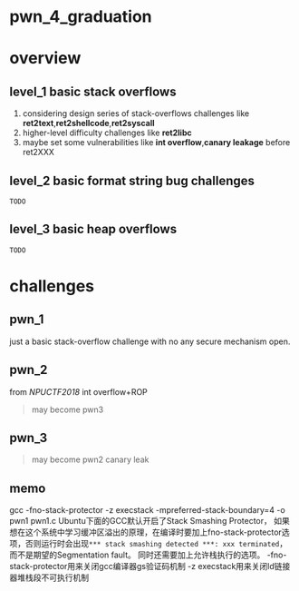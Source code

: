 # pwn_4_graduation
# overview
## level_1 basic stack overflows
1. considering design series of stack-overflows challenges like **ret2text**,**ret2shellcode**,**ret2syscall**
2. higher-level difficulty challenges like **ret2libc**
3. maybe set some vulnerabilities like **int overflow**,**canary leakage** before ret2XXX

## level_2 basic format string bug challenges
`TODO`
## level_3 basic heap overflows
`TODO`

# challenges
## pwn_1
just a basic stack-overflow challenge with no any secure mechanism open.

## pwn_2
from *NPUCTF2018*
int overflow+ROP
> may become pwn3

## pwn_3
> may become pwn2
canary leak

## memo
gcc -fno-stack-protector -z execstack -mpreferred-stack-boundary=4 -o pwn1 pwn1.c 
Ubuntu下面的GCC默认开启了Stack Smashing Protector，
如果想在这个系统中学习缓冲区溢出的原理，在编译时要加上fno-stack-protector选项，否则运行时会出现`*** stack smashing detected ***: xxx terminated`，
而不是期望的Segmentation fault。
同时还需要加上允许栈执行的选项。 
-fno-stack-protector用来关闭gcc编译器gs验证码机制 
-z execstack用来关闭ld链接器堆栈段不可执行机制